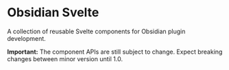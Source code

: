 # Obsidian Svelte

A collection of reusable Svelte components for Obsidian plugin development.

**Important:** The component APIs are still subject to change. Expect breaking changes between minor version until 1.0.

